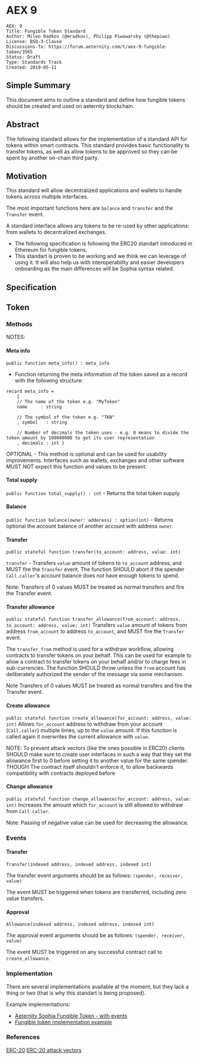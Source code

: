 # AEX 9

```
AEX: 9
Title: Fungible Token Standard
Author: Milen Radkov (@mradkov), Philipp Piwowarsky (@thepiwo)
License: BSD-3-Clause
Discussions-To: https://forum.aeternity.com/t/aex-9-fungible-token/3565
Status: Draft
Type: Standards Track
Created: 2019-05-11
```

## Simple Summary

This document aims to outline a standard and define how fungible tokens should be created and used on aeternity blockchain.

## Abstract

The following standard allows for the implementation of a standard API for tokens within smart contracts. This standard provides basic functionality to transfer tokens, as well as allow tokens to be approved so they can be spent by another on-chain third party.


## Motivation

This standard will allow decentralized applications and wallets to handle tokens across multiple interfaces.

The most important functions here are `balance` and `transfer` and the `Transfer` event.

A standard interface allows any tokens to be re-used by other applications: from wallets to decentralized exchanges.

- The following specification is following the ERC20 standart introduced in Ethereum for fungible tokens.
- This standart is proven to be working and we think we can leverage of using it. It will also help us with interoperability and easier developers onboarding as the main differences will be Sophia syntax related.

## Specification

## Token
### Methods

NOTES:

#### Meta info

```public function meta_info() : meta_info```

- Function returning the meta information of the token saved as a record with the following structure:

```
record meta_info =
    {
    // The name of the token e.g. "MyToken"
    name     : string

    // The symbol of the token e.g. "TKN"
    , symbol   : string 

    // Number of decimals the token uses - e.g. 8 means to divide the token amount by 100000000 to get its user representation
    , decimals : int }
```

OPTIONAL - This method is optional and can be used for usability improvements. Interfaces such as wallets, exchanges and other software MUST NOT expect this function and values to be present. 

#### Total supply

```public function total_supply() : int``` - Returns the total token supply.

#### Balance

```public function balance(owner: adderess) : option(int)``` - Returns optional the account balance of another account with address `owner`.

#### Transfer

```
public stateful function transfer(to_account: address, value: int)
```

`transfer` - Transfers `value` amount of tokens to `to_account` address, and MUST fire the `Transfer` event. The function SHOULD abort if the spender `Call.caller`'s account balance does not have enough tokens to spend.

Note: Transfers of 0 values MUST be treated as normal transfers and fire the Transfer event.

#### Transfer allowance

```public stateful function transfer_allowance(from_account: address, to_account: address, value: int)```
Transfers `value` amount of tokens from address `from_account` to address `to_account`, and MUST fire the `Transfer` event.

The `transfer_from` method is used for a withdraw workflow, allowing contracts to transfer tokens on your behalf. This can be used for example to allow a contract to transfer tokens on your behalf and/or to charge fees in sub-currencies. The function SHOULD throw unless the `from` account has deliberately authorized the sender of the message via some mechanism.

Note Transfers of 0 values MUST be treated as normal transfers and fire the Transfer event.

#### Create allowance

```public stateful function create_allowance(for_account: address, value: int)```
Allows `for_account` address to withdraw from your account (`Call.caller`) multiple times, up to the `value` amount. If this function is called again it overwrites the current allowance with `value`.

NOTE: To prevent attack vectors (like the ones possible in ERC20) clients SHOULD make sure to create user interfaces in such a way that they set the allowance first to 0 before setting it to another value for the same spender. THOUGH The contract itself shouldn’t enforce it, to allow backwards compatibility with contracts deployed before

#### Change allowance

```public stateful function change_allowance(for_account: address, value: int)```
Increases the amount which `for_account` is still allowed to withdraw from `Call.caller`.

Note: Passing of negative value can be used for decreasing the allowance.


### Events

#### Transfer


```
Transfer(indexed address, indexed address, indexed int)
```
The transfer event arguments should be as follows: `(spender, receiver, value)`

The event MUST be triggered when tokens are transferred, including zero value transfers.


#### Approval

```
Allowance(indexed address, indexed address, indexed int)
```

The approval event arguments should be as follows: `(spender, receiver, value)`

The event MUST be triggered on any successful contract call to `create_allowance`.


### Implementation
There are several implementations available at the moment, but they lack a thing or two (that is why this standart is being proposed).

Example implementations:
- [Aeternity Sophia Fungible Token - with events](https://github.com/mradkov/aeternity-fungible-token/blob/master/contracts/fungible-token.aes)
- [Fungible token implementation example](https://github.com/aeternity/aepp-sophia-examples/blob/master/libraries/FungibleToken/contracts/fungible-token.aes)

### References
[ERC-20](https://eips.ethereum.org/EIPS/eip-20)
[ERC-20 attack vectors](https://docs.google.com/document/d/1YLPtQxZu1UAvO9cZ1O2RPXBbT0mooh4DYKjA_jp-RLM/edit)


